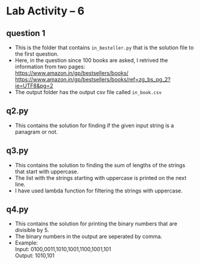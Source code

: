 # Lab Activity – 6

## question 1
* This is the folder that contains `in_besteller.py` that is the solution file to the first question.
* Here, in the question since 100 books are asked, I retrived the information from two pages:
<br>https://www.amazon.in/gp/bestsellers/books/ 
<br>https://www.amazon.in/gp/bestsellers/books/ref=zg_bs_pg_2?ie=UTF8&pg=2
* The output folder has the output csv file called `in_book.csv`

## q2.py
* This contains the solution for finding if the given input string is a panagram or not.

## q3.py
* This contains the solution to finding the sum of lengths of the strings that start with uppercase. 
* The list with the strings starting with uppercase is printed on the next line.
* I have used lambda function for filtering the strings with uppercase.

## q4.py
* This contains the solution for printing the binary numbers that are divisible by 5.
* The binary numbers in the output are seperated by comma.
* Example: <br>
    Input: 0100,0011,1010,1001,1100,1001,101<br>
    Output: 1010,101
